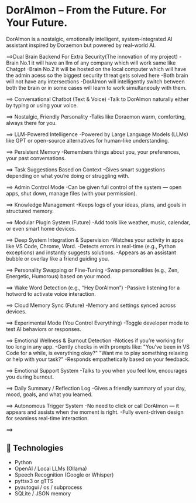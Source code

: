 # DorAImon – From the Future. For Your Future.

DorAImon is a nostalgic, emotionally intelligent, system-integrated AI assistant  inspired by Doraemon but powered by real-world AI.

==>Dual Brain Backend For Extra Security(The innovation of my project)
-Brain No.1 it will have an llm of any company which will work same like Chatgpt
-Brain No.2 it will be hosted on the local computer which will have the admin acess so the biggest security threat gets solved here
-Both brain will not have any intersections
-DorAImon will intelligently switch between both the brain or in some cases will learn to work simultaneouly with them.


==> Conversational Chatbot (Text & Voice)
-Talk to DorAImon naturally either by typing or using your voice.

==> Nostalgic, Friendly Personality
-Talks like Doraemon warm, comforting, always there for you.

==> LLM-Powered Intelligence
-Powered by Large Language Models (LLMs) like GPT or open-source alternatives for human-like understanding.

==> Persistent Memory
-Remembers things about you, your preferences, your past conversations.

==> Task Suggestions Based on Context
-Gives smart suggestions depending on what you’re doing or struggling with.

==> Admin Control Mode
-Can be given full control of the system — open apps, shut down, manage files (with your permission).

==> Knowledge Management
-Keeps logs of your ideas, plans, and goals in structured memory.

==> Modular Plugin System (Future)
-Add tools like weather, music, calendar, or even smart home devices.

==> Deep System Integration & Supervision
-Watches your activity in apps like VS Code, Chrome, Word.
-Detects errors in real-time (e.g., Python exceptions) and instantly suggests solutions.
-Appears as an assistant bubble or overlay like a friend guiding you.

==> Personality Swapping or Fine-Tuning
-Swap personalities (e.g., Zen, Energetic, Humorous) based on your mood.

==> Wake Word Detection (e.g., “Hey DorAImon”)
-Passive listening for a hotword to activate voice interaction.

==> Cloud Memory Sync (Future)
-Memory and settings synced across devices.

==> Experimental Mode (You Control Everything)
-Toggle developer mode to test AI behaviors or responses.

==> Emotional Wellness & Burnout Detection
-Notices if you’re working for too long in any app.
-Gently checks in with prompts like:
"You’ve been in VS Code for a while, is everything okay?"
"Want me to play something relaxing or help with your task?"
-Responds empathetically based on your feedback.

==> Emotional Support System
-Talks to you when you feel low, encourages you during burnout.

==> Daily Summary / Reflection Log
-Gives a friendly summary of your day, mood, goals, and what you learned.

==> Autonomous Trigger System
-No need to click or call DorAImon — it appears and assists when the moment is right.
-Fully event-driven design for seamless real-time interaction.

==>

## 🔧 Technologies
- Python
- OpenAI / Local LLMs (Ollama)
- Speech Recognition (Google or Whisper)
- pyttsx3 or gTTS
- pyautogui / os / subprocess
- SQLite / JSON memory

